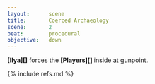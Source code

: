 ```yaml
---
layout:      scene
title:       Coerced Archaeology
scene:       2
beat:        procedural
objective:   down
---
```




**[Ilya][]** forces the **[Players][]** inside at gunpoint.


{% include refs.md %}
